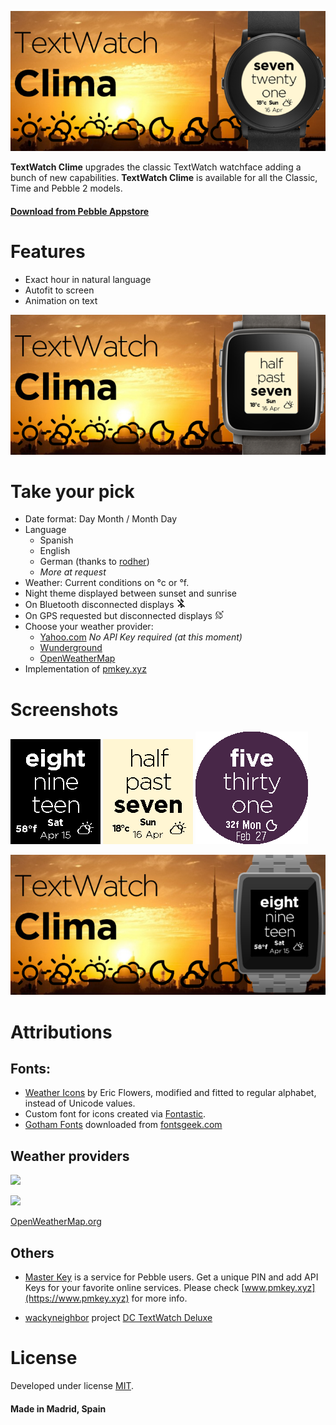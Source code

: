 ![banner](store/BannerRound.png)

**TextWatch Clime** upgrades the classic TextWatch watchface adding a bunch of new capabilities. **TextWatch Clime** is available for all the Classic, Time and Pebble 2 models.

#### [Download from Pebble Appstore](https://apps.getpebble.com/en_US/application/58a94da90dfc32d35b0002f8)

# Features
* Exact hour in natural language
* Autofit to screen
* Animation on text

![banner](store/BannerTime.png)

# Take your pick
* Date format: Day Month / Month Day
* Language
  * Spanish
  * English
  * German (thanks to [rodher](https://github.com/rodher))
  * _More at request_
 * Weather: Current conditions on °c or °f.
 * Night theme displayed between sunset and sunrise
 * On Bluetooth disconnected displays ![BTDis](https://raw.githubusercontent.com/dieghernan/Sfera/master/assets/BTDisconnectIcon.png)
 * On GPS requested but disconnected displays ![GPSDis](https://raw.githubusercontent.com/dieghernan/Sfera/master/assets/GPSDisconnectIcon.png)
 * Choose your weather provider:
    * [Yahoo.com](https://www.yahoo.com/?ilc=401) _No API Key required (at this moment)_
    * [Wunderground](https://www.wunderground.com/?apiref=fb6856330e74c168)
    * [OpenWeatherMap](https://openweathermap.org/)
 * Implementation of [pmkey.xyz](https://www.pmkey.xyz)    

# Screenshots
![](store/ScrShClass.gif) ![](store/ScrShTime.gif) ![](store/ScrShRound.gif) 

![banner](store/BannerClass.png)

# Attributions
## Fonts: 
 * [Weather Icons](https://erikflowers.github.io/weather-icons) by Eric Flowers, modified and fitted to regular alphabet, instead of Unicode values.
 * Custom font for icons created via [Fontastic](http://fontastic.me/).
 * [Gotham Fonts](http://fontsgeek.com/search?q=gotham) downloaded from [fontsgeek.com](http://fontsgeek.com)
  
## Weather providers  

<a href="https://www.yahoo.com/?ilc=401"><img src="https://poweredby.yahoo.com/purple.png"></a>

<a href="https://www.wunderground.com/?apiref=fb6856330e74c168"><img src="https://icons.wxug.com/logos/PNG/wundergroundLogo_4c.png" width="120" ></a>

[OpenWeatherMap.org](https://openweathermap.org/)

## Others

* [Master Key](https://www.pmkey.xyz) is a service for Pebble users. Get a unique PIN and add API Keys for your favorite online services. Please check [www.pmkey.xyz](https://www.pmkey.xyz) for more info.

* [wackyneighbor](https://github.com/wackyneighbor) project [DC TextWatch Deluxe](https://github.com/wackyneighbor/DC_Text_Watch_Deluxe)


# License
Developed under license [MIT](https://github.com/dieghernan/TextWatchES_Weather/blob/master/MIT%20License).


#### Made in Madrid, Spain
